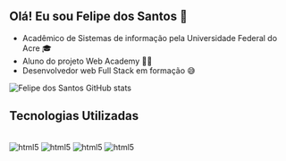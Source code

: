 ## Olá! Eu sou Felipe dos Santos 👋 
- Acadêmico de Sistemas de informação pela Universidade Federal do Acre 🎓
- Aluno do projeto Web Academy 👨‍💻
- Desenvolvedor web Full Stack em formação 😅


![Felipe dos Santos GitHub stats](https://github-readme-stats.vercel.app/api?username=Felipe-dSantos&show_icons=true&theme=tokyonight)

## Tecnologias Utilizadas

<div style="display: inline_block"> <br/>
    <img aling="center" alt="html5"src="https://img.shields.io/badge/HTML5-E34F26?style=for-the-badge&logo=html5&logoColor=white"/>
    <img aling="center" alt="html5"src="https://img.shields.io/badge/CSS3-1572B6?style=for-the-badge&logo=css3&logoColor=whitehttps://img.shields.io/badge/HTML5-E34F26?style=for-the-badge&logo=html5&logoColor=white"/>
    <img aling="center" alt="html5"src="https://img.shields.io/badge/JavaScript-F7DF1E?style=for-the-badge&logo=javascript&logoColor=black"/>
    <img aling="center" alt="html5"src="https://img.shields.io/badge/Java-ED8B00?style=for-the-badge&logo=openjdk&logoColor=white"/>
    

</div>



